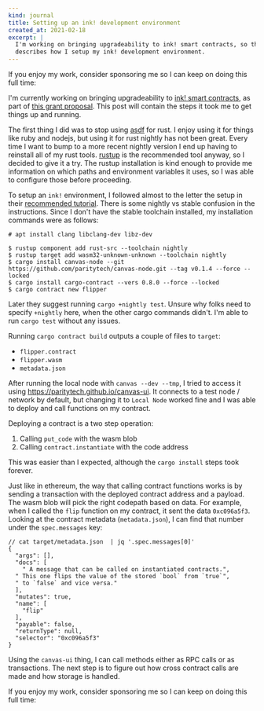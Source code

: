 ```yaml
---
kind: journal
title: Setting up an ink! development environment
created_at: 2021-02-18
excerpt: |
  I'm working on bringing upgradeability to ink! smart contracts, so this post
  describes how I setup my ink! development environment.
---
```


<aside markdown="1">
  If you enjoy my work, consider sponsoring me so I can keep on doing this full
  time: <https://github.com/sponsors/hugopeixoto>
</aside>

I'm currently working on bringing upgradeability to [ink! smart
contracts][ink], as part of [this grant proposal][w3f-ogp]. This post will
contain the steps it took me to get things up and running.

The first thing I did was to stop using [asdf][asdf] for rust. I enjoy using it
for things like ruby and nodejs, but using it for rust nightly has not been
great. Every time I want to bump to a more recent nightly version I end up
having to reinstall all of my rust tools. [rustup][rustup] is the recommended
tool anyway, so I decided to give it a try. The rustup installation is kind
enough to provide me information on which paths and environment variables it
uses, so I was able to configure those before proceeding.

To setup an `ink!` environment, I followed almost to the letter the setup in
their [recommended tutorial][ink-workshop]. There is some nightly vs stable
confusion in the instructions. Since I don't have the stable toolchain installed,
my installation commands were as follows:

~~~~
# apt install clang libclang-dev libz-dev

$ rustup component add rust-src --toolchain nightly
$ rustup target add wasm32-unknown-unknown --toolchain nightly
$ cargo install canvas-node --git https://github.com/paritytech/canvas-node.git --tag v0.1.4 --force --locked
$ cargo install cargo-contract --vers 0.8.0 --force --locked
$ cargo contract new flipper
~~~~

Later they suggest running `cargo +nightly test`. Unsure why folks need to
specify `+nightly` here, when the other cargo commands didn't. I'm able to run
`cargo test` without any issues.

Running `cargo contract build` outputs a couple of files to `target`:

- `flipper.contract`
- `flipper.wasm`
- `metadata.json`

After running the local node with `canvas --dev --tmp`, I tried to access it
using <https://paritytech.github.io/canvas-ui>. It connects to a test node /
network by default, but changing it to `Local Node` worked fine and I was able
to deploy and call functions on my contract.

Deploying a contract is a two step operation:

1. Calling `put_code` with the wasm blob
2. Calling `contract.instantiate` with the code address

This was easier than I expected, although the `cargo install` steps took
forever.

Just like in ethereum, the way that calling contract functions works is by
sending a transaction with the deployed contract address and a payload. The
wasm blob will pick the right codepath based on data. For example, when I
called the `flip` function on my contract, it sent the data `0xc096a5f3`.
Looking at the contract metadata (`metadata.json`), I can find that number
under the `spec.messages` key:

~~~jsonc
// cat target/metadata.json  | jq '.spec.messages[0]'
{
  "args": [],
  "docs": [
    " A message that can be called on instantiated contracts.",
  " This one flips the value of the stored `bool` from `true`",
  " to `false` and vice versa."
  ],
  "mutates": true,
  "name": [
    "flip"
  ],
  "payable": false,
  "returnType": null,
  "selector": "0xc096a5f3"
}
~~~

Using the `canvas-ui` thing, I can call methods either as RPC calls or as
transactions. The next step is to figure out how cross contract calls are made
and how storage is handled.


<aside markdown="1">
  If you enjoy my work, consider sponsoring me so I can keep on doing this full
  time: <https://github.com/sponsors/hugopeixoto>
</aside>

[asdf]: https://asdf-vm.com/
[ink]: https://paritytech.github.io/ink/
[w3f-ogp]: https://github.com/w3f/Open-Grants-Program/pull/238
[rustup]: https://rustup.rs/
[ink-workshop]: https://substrate.dev/substrate-contracts-workshop/

